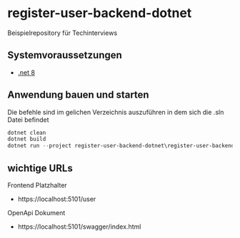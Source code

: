 # register-user-backend-dotnet
Beispielrepository für Techinterviews

## Systemvoraussetzungen
- [.net 8](https://dotnet.microsoft.com/en-us/download/dotnet/8.0)

## Anwendung bauen und starten

Die befehle sind im gelichen Verzeichnis auszuführen in dem sich die .sln Datei befindet
```powershell
dotnet clean
dotnet build
dotnet run --project register-user-backend-dotnet\register-user-backend-dotnet.csproj
```

## wichtige URLs
Frontend Platzhalter
- https://localhost:5101/user

OpenApi Dokument
- https://localhost:5101/swagger/index.html
